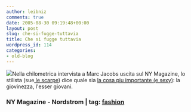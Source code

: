 ```yaml
---
author: leibniz
comments: true
date: 2005-08-30 09:19:48+00:00
layout: post
slug: che-si-fugge-tuttavia
title: Che si fugge tuttavia
wordpress_id: 114
categories:
- old-blog
---
```


![](http://a1216.g.akamai.net/f/1216/955/6h/images2.nordstrom.com/images/store/product/medium/137211.jpg)Nella chilometrica intervista a Marc Jacobs uscita sul NY Magazine, lo stilista (sue[ le scarpe](http://store.nordstrom.com/product/product_brandboutique.asp?styleid=2846814&boutique=marc_by_marc_jacobs&category=2376778%7E2372811%7E2382588%7E2382631%7E2382633&NextStyleID=none&PrevStyleID=2860736)) dice quale sia [la cosa piu importante (e sexy)](http://newyorkmetro.com/nymetro/shopping/fashion/12544/index.html): la giovinezza, l'esser giovani.  



### NY Magazine - Nordstrom | tag: [fashion](http://www.technorati.com/tags/fashion)
